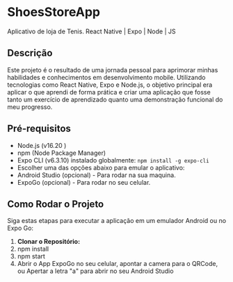 # ShoesStoreApp
Aplicativo de loja de Tenis. React Native | Expo | Node | JS

## Descrição

Este projeto é o resultado de uma jornada pessoal para aprimorar minhas habilidades e conhecimentos em desenvolvimento mobile. Utilizando tecnologias como React Native, Expo e Node.js, 
o objetivo principal era aplicar o que aprendi de forma prática e criar uma aplicação que fosse tanto um exercício de aprendizado quanto uma demonstração funcional do meu progresso.

## Pré-requisitos

- Node.js (v16.20 )
- npm (Node Package Manager)
- Expo CLI (v6.3.10) instalado globalmente: `npm install -g expo-cli`
- Escolher uma das opções abaixo para emular o aplicativo:
- Android Studio (opcional) - Para rodar na sua maquina.
- ExpoGo (opcional) - Para rodar no seu celular.

## Como Rodar o Projeto

Siga estas etapas para executar a aplicação em um emulador Android ou no Expo Go:

1. **Clonar o Repositório:**
2. npm install
3. npm start
4. Abrir o App ExpoGo no seu celular, apontar a camera para o QRCode, ou Apertar a letra "a" para abrir no seu Android Studio

